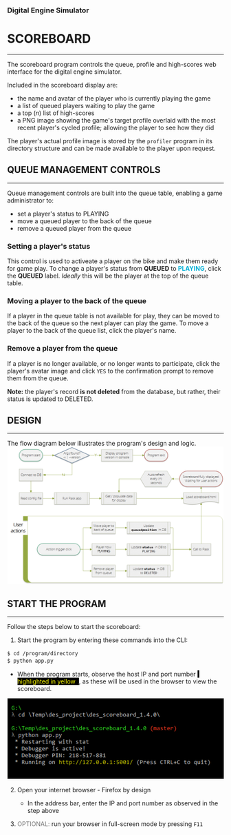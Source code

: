
### Digital Engine Simulator
# SCOREBOARD
---
The scoreboard program controls the queue, profile and high-scores web interface for the digital engine simulator.

Included in the scoreboard display are:
+ the name and avatar of the player who is currently playing the game
+ a list of queued players waiting to play the game
+ a top ($n$) list of high-scores
+ a PNG image showing the game's target profile overlaid with the most recent player's cycled profile; allowing the player to see how they did

The player's actual profile image is stored by the `profiler` program in its directory structure and can be made available to the player upon request.



## QUEUE MANAGEMENT CONTROLS
---
Queue management controls are built into the queue table, enabling a game administrator to:
+ set a player's status to PLAYING
+ move a queued player to the back of the queue
+ remove a queued player from the queue

### Setting a player's status
This control is used to activeate a player on the bike and make them ready for game play.  To change a player's status from **QUEUED** to <span style="color: #00afd5;"><b>PLAYING</b></span>, click the **QUEUED** label.  *Ideally* this will be the player at the top of the queue table.

### Moving a player to the back of the queue
If a player in the queue table is not available for play, they can be moved to the back of the queue so the next player can play the game. To move a player to the back of the queue list, click the player's name.

### Remove a player from the queue
If a player is no longer available, or no longer wants to participate, click the player's avatar image and click `YES` to the confirmation prompt to remove them from the queue.

**Note:** the player's record **is not deleted** from the database, but rather, their status is updated to DELETED.



## DESIGN
---
The flow diagram below illustrates the program's design and logic.
<br>
![scoreboard design](flow_scoreboard.png)  



## START THE PROGRAM
---
Follow the steps below to start the scoreboard:

1) Start the program by entering these commands into the CLI:
```bash
$ cd /program/directory
$ python app.py
```
   + When  the program starts, observe the host IP and port number <span style="background-color: black; color: yellow;"> &nbsp; highlighted in yellow&nbsp; </span>, as these will be used in the browser to view the scoreboard.

![startup screen](startup.png)

2) Open your internet browser - Firefox by design
   + In the address bar, enter the IP and port number as observed in the step above

3) <span style="color: #777;">OPTIONAL:</span> run your browser in full-screen mode by pressing `F11`
